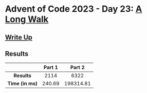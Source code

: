 # Advent of Code 2023 - Day 23: [A Long Walk](https://adventofcode.com/2023/day/23)

## [Write Up](https://codingap.github.io/advent-of-code/writeups/2023/day23)
## Results
|| **Part 1** | **Part 2** |
|:--:|:---:|:---:|
| **Results** | 2114 | 6322 |
| **Time (in ms)** | 240.69 | 198314.81 |